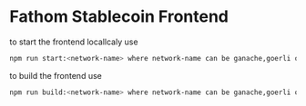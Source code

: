 # Fathom Stablecoin Frontend
to start the frontend locallcaly use 
```sh
npm run start:<network-name> where network-name can be ganache,goerli or aphothem 
```  
to build the frontend use  
```sh
npm run build:<network-name> where network-name can be ganache,goerli or aphothem 
``` 
